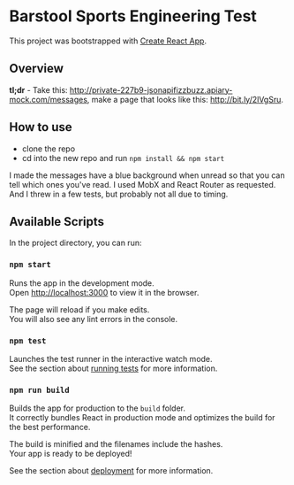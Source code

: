 # Barstool Sports Engineering Test

This project was bootstrapped with [Create React App](https://github.com/facebookincubator/create-react-app).

## Overview

**tl;dr** - Take this: http://private-227b9-jsonapifizzbuzz.apiary-mock.com/messages, make a page that looks like this: http://bit.ly/2lVgSru.

## How to use
* clone the repo
* cd into the new repo and run `npm install && npm start`

I made the messages have a blue background when unread so that you can tell which ones you've read. I used MobX and React Router as requested. And I threw in a few tests, but probably not all due to timing.

## Available Scripts

In the project directory, you can run:

### `npm start`

Runs the app in the development mode.<br>
Open [http://localhost:3000](http://localhost:3000) to view it in the browser.

The page will reload if you make edits.<br>
You will also see any lint errors in the console.

### `npm test`

Launches the test runner in the interactive watch mode.<br>
See the section about [running tests](#running-tests) for more information.

### `npm run build`

Builds the app for production to the `build` folder.<br>
It correctly bundles React in production mode and optimizes the build for the best performance.

The build is minified and the filenames include the hashes.<br>
Your app is ready to be deployed!

See the section about [deployment](#deployment) for more information.
